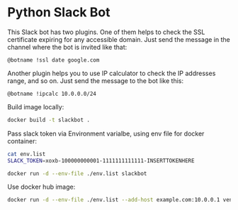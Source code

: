 # Python Slack Bot

This Slack bot has two plugins. One of them helps to check the SSL certificate expiring for any accessible domain. Just send the message in the channel where the bot is invited like that:

`@botname !ssl date google.com`

Another plugin helps you to use IP calculator to check the IP addresses range, and so on. Just send the message to the bot like this:

`@botname !ipcalc 10.0.0.0/24`

Build image locally:

```bash
docker build -t slackbot .
```

Pass slack token via Environment varialbe, using env file for docker container:

```bash
cat env.list
SLACK_TOKEN=xoxb-100000000001-1111111111111-INSERTTOKENHERE

docker run -d --env-file ./env.list slackbot
```

Use docker hub image:

```bash
docker run -d --env-file ./env.list --add-host example.com:10.0.0.1 vensder/slack-bot 
```
